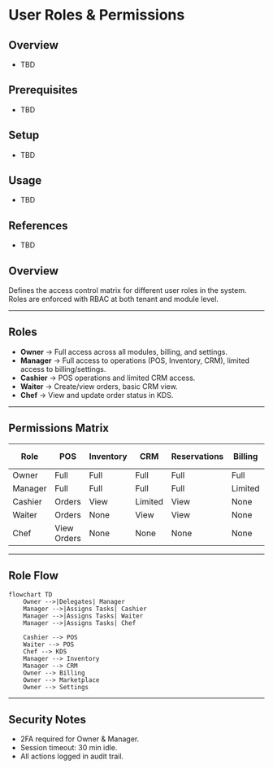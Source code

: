 # User Roles & Permissions

## Overview
- TBD

## Prerequisites
- TBD

## Setup
- TBD

## Usage
- TBD

## References
- TBD


## Overview
Defines the access control matrix for different user roles in the system.  
Roles are enforced with RBAC at both tenant and module level.

---

## Roles
- **Owner** → Full access across all modules, billing, and settings.  
- **Manager** → Full access to operations (POS, Inventory, CRM), limited access to billing/settings.  
- **Cashier** → POS operations and limited CRM access.  
- **Waiter** → Create/view orders, basic CRM view.  
- **Chef** → View and update order status in KDS.  

---

## Permissions Matrix
| Role    | POS        | Inventory | CRM       | Reservations | Billing | Marketplace | Admin Settings |
|---------|------------|-----------|-----------|--------------|---------|-------------|----------------|
| Owner   | Full       | Full      | Full      | Full         | Full    | Full        | Full           |
| Manager | Full       | Full      | Full      | Full         | Limited | Limited     | Limited        |
| Cashier | Orders     | View      | Limited   | View         | None    | None        | None           |
| Waiter  | Orders     | None      | View      | View         | None    | None        | None           |
| Chef    | View Orders| None      | None      | None         | None    | None        | None           |

---

## Role Flow
```mermaid
flowchart TD
    Owner -->|Delegates| Manager
    Manager -->|Assigns Tasks| Cashier
    Manager -->|Assigns Tasks| Waiter
    Manager -->|Assigns Tasks| Chef

    Cashier --> POS
    Waiter --> POS
    Chef --> KDS
    Manager --> Inventory
    Manager --> CRM
    Owner --> Billing
    Owner --> Marketplace
    Owner --> Settings
```

---

## Security Notes
- 2FA required for Owner & Manager.  
- Session timeout: 30 min idle.  
- All actions logged in audit trail.  
